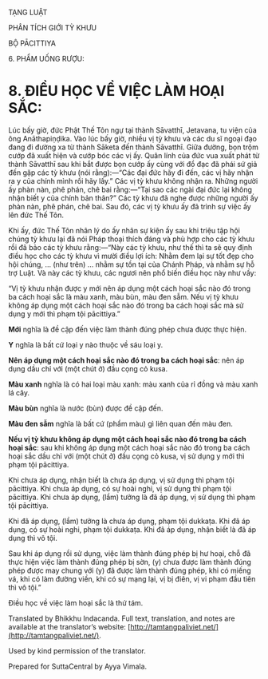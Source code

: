  

TẠNG LUẬT

PHÂN TÍCH GIỚI TỲ KHƯU

BỘ PĀCITTIYA

6\. PHẨM UỐNG RƯỢU:

# 8\. ĐIỀU HỌC VỀ VIỆC LÀM HOẠI SẮC:

Lúc bấy giờ, đức Phật Thế Tôn ngự tại thành Sāvatthī, Jetavana, tu viện của ông Anāthapiṇḍika. Vào lúc bấy giờ, nhiều vị tỳ khưu và các du sĩ ngoại đạo đang đi đường xa từ thành Sāketa đến thành Sāvatthī. Giữa đường, bọn trộm cướp đã xuất hiện và cướp bóc các vị ấy. Quân lính của đức vua xuất phát từ thành Sāvatthī sau khi bắt được bọn cướp ấy cùng với đồ đạc đã phái sứ giả đến gặp các tỳ khưu (nói rằng):—“Các đại đức hãy đi đến, các vị hãy nhận ra y của chính mình rồi hãy lấy.” Các vị tỳ khưu không nhận ra. Những người ấy phàn nàn, phê phán, chê bai rằng:—“Tại sao các ngài đại đức lại không nhận biết y của chính bản thân?” Các tỳ khưu đã nghe được những người ấy phàn nàn, phê phán, chê bai. Sau đó, các vị tỳ khưu ấy đã trình sự việc ấy lên đức Thế Tôn.

Khi ấy, đức Thế Tôn nhân lý do ­ấy nhân sự kiện ấy sau khi triệu tập hội chúng tỳ khưu lại đã nói Pháp thoại thích đáng và phù hợp cho các tỳ khưu rồi đã bảo các tỳ khưu rằng:—“Này các tỳ khưu, như thế thì ta sẽ quy định điều học cho các tỳ khưu vì mười điều lợi ích: Nhằm đem lại sự tốt đẹp cho hội chúng, … (như trên) … nhằm sự tồn tại của Chánh Pháp, và nhằm sự hỗ trợ Luật. Và này các tỳ khưu, các ngươi nên phổ biến điều học này như vầy:

“Vị tỳ khưu nhận được y mới nên áp dụng một cách hoại sắc nào đó trong ba cách hoại sắc là màu xanh, màu bùn, màu đen sẫm. Nếu vị tỳ khưu không áp dụng một cách hoại sắc nào đó trong ba cách hoại sắc mà sử dụng y mới thì phạm tội pācittiya.”

**Mới** nghĩa là đề cập đến việc làm thành đúng phép chưa được thực hiện.

**Y** nghĩa là bất cứ loại y nào thuộc về sáu loại y.

**Nên áp dụng một cách hoại sắc nào đó trong ba cách hoại sắc**: nên áp dụng dầu chỉ với (một chút ở) đầu cọng cỏ kusa.

**Màu xanh** nghĩa là có hai loại màu xanh: màu xanh của rỉ đồng và màu xanh lá cây.

**Màu bùn** nghĩa là nước (bùn) được đề cập đến.

**Màu đen sẫm** nghĩa là bất cứ (phẩm màu) gì liên quan đến màu đen.

**Nếu vị tỳ khưu không áp dụng một cách hoại sắc nào đó trong ba cách hoại sắc**: sau khi không áp dụng một cách hoại sắc nào đó trong ba cách hoại sắc dầu chỉ với (một chút ở) đầu cọng cỏ kusa, vị sử dụng y mới thì phạm tội pācittiya.

Khi chưa áp dụng, nhận biết là chưa áp dụng, vị sử dụng thì phạm tội pācittiya. Khi chưa áp dụng, có sự hoài nghi, vị sử dụng thì phạm tội pācittiya. Khi chưa áp dụng, (lầm) tưởng là đã áp dụng, vị sử dụng thì phạm tội pācittiya.

Khi đã áp dụng, (lầm) tưởng là chưa áp dụng, phạm tội dukkaṭa. Khi đã áp dụng, có sự hoài nghi, phạm tội dukkaṭa. Khi đã áp dụng, nhận biết là đã áp dụng thì vô tội.

Sau khi áp dụng rồi sử dụng, việc làm thành đúng phép bị hư hoại, chỗ đã thực hiện việc làm thành đúng phép bị sờn, (y) chưa được làm thành đúng phép được may chung với (y) đã được làm thành đúng phép, khi có miếng vá, khi có làm đường viền, khi có sự mạng lại, vị bị điên, vị vi phạm đầu tiên thì vô tội.”

Điều học về việc làm hoại sắc là thứ tám.

Translated by Bhikkhu Indacanda. Full text, translation, and notes are available at the translator’s website: [http://tamtangpaliviet.net/](http://tamtangpaliviet.net/).

Used by kind permission of the translator.

Prepared for SuttaCentral by Ayya Vimala.